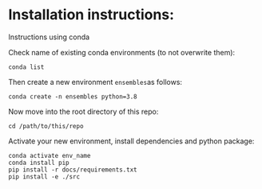 # Installation instructions:
Instructions using conda

Check name of existing conda environments (to not overwrite them): 
```
conda list
```

Then create a new environment ``ensembles``as follows: 

```
conda create -n ensembles python=3.8
```

Now move into the root directory of this repo:
```
cd /path/to/this/repo
```

Activate your new environment, install dependencies and python package: 
```
conda activate env_name
conda install pip 
pip install -r docs/requirements.txt
pip install -e ./src
```